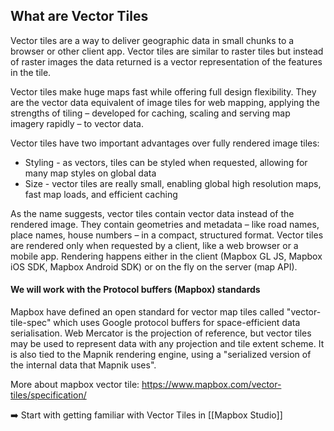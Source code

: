 

## What are Vector Tiles

Vector tiles are a way to deliver geographic data in small chunks to a browser or other client app. Vector tiles are similar to raster tiles but instead of raster images the data returned is a vector representation of the features in the tile. 

Vector tiles make huge maps fast while offering full design flexibility. They are the vector data equivalent of image tiles for web mapping, applying the strengths of tiling – developed for caching, scaling and serving map imagery rapidly – to vector data.


Vector tiles have two important advantages over fully rendered image tiles:

* Styling - as vectors, tiles can be styled when requested, allowing for many map styles on global data
* Size - vector tiles are really small, enabling global high resolution maps, fast map loads, and efficient caching

As the name suggests, vector tiles contain vector data instead of the rendered image. They contain geometries and metadata – like road names, place names, house numbers – in a compact, structured format. Vector tiles are rendered only when requested by a client, like a web browser or a mobile app. Rendering happens either in the client (Mapbox GL JS, Mapbox iOS SDK, Mapbox Android SDK) or on the fly on the server (map API). 

#### We will work with the Protocol buffers (Mapbox) standards 

Mapbox have defined an open standard for vector map tiles called "vector-tile-spec" which uses Google protocol buffers for space-efficient data serialisation. Web Mercator is the projection of reference, but vector tiles may be used to represent data with any projection and tile extent scheme. It is also tied to the Mapnik rendering engine, using a "serialized version of the internal data that Mapnik uses".

More about mapbox vector tile: https://www.mapbox.com/vector-tiles/specification/

:arrow_right: Start with getting familiar with Vector Tiles in [[Mapbox Studio]]